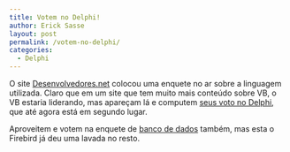 ```yaml
---
title: Votem no Delphi!
author: Erick Sasse
layout: post
permalink: /votem-no-delphi/
categories:
  - Delphi
---
```

O site [Desenvolvedores.net][1] colocou uma enquete no ar sobre a linguagem utilizada. Claro que em um site que tem muito mais conte&uacute;do sobre VB, o VB estaria liderando, mas apare&ccedil;am l&aacute; e computem [seus voto no Delphi][2], que at&eacute; agora est&aacute; em segundo lugar.

Aproveitem e votem na enquete de [banco de dados][3] tamb&eacute;m, mas esta o Firebird j&aacute; deu uma lavada no resto.

 [1]: http://desenvolvedores.net
 [2]: http://desenvolvedores.net/modules.php?name=Surveys&#038;pollID=4
 [3]: http://desenvolvedores.net/modules.php?name=Surveys&#038;pollID=3